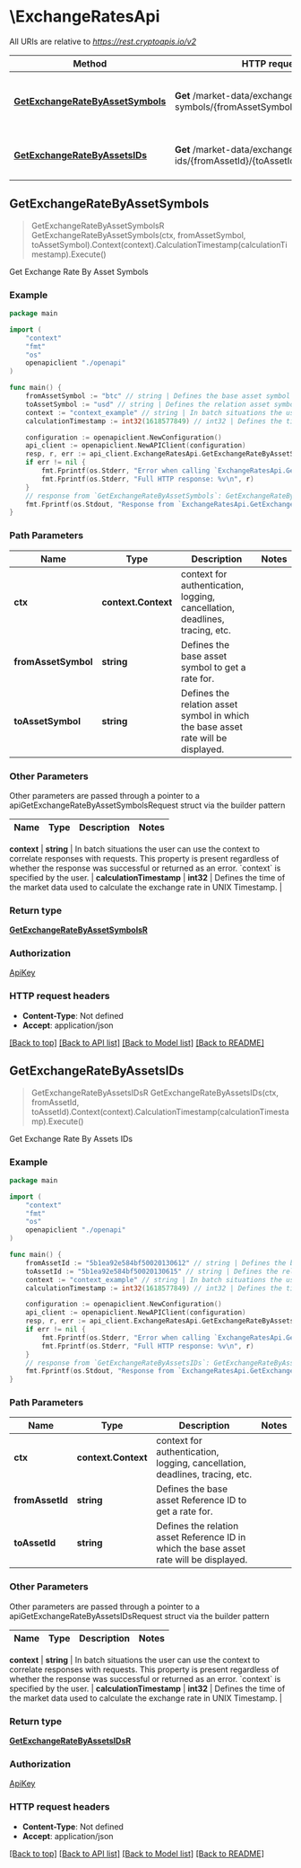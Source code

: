 # \ExchangeRatesApi

All URIs are relative to *https://rest.cryptoapis.io/v2*

Method | HTTP request | Description
------------- | ------------- | -------------
[**GetExchangeRateByAssetSymbols**](ExchangeRatesApi.md#GetExchangeRateByAssetSymbols) | **Get** /market-data/exchange-rates/by-symbols/{fromAssetSymbol}/{toAssetSymbol} | Get Exchange Rate By Asset Symbols
[**GetExchangeRateByAssetsIDs**](ExchangeRatesApi.md#GetExchangeRateByAssetsIDs) | **Get** /market-data/exchange-rates/by-asset-ids/{fromAssetId}/{toAssetId} | Get Exchange Rate By Assets IDs



## GetExchangeRateByAssetSymbols

> GetExchangeRateByAssetSymbolsR GetExchangeRateByAssetSymbols(ctx, fromAssetSymbol, toAssetSymbol).Context(context).CalculationTimestamp(calculationTimestamp).Execute()

Get Exchange Rate By Asset Symbols



### Example

```go
package main

import (
    "context"
    "fmt"
    "os"
    openapiclient "./openapi"
)

func main() {
    fromAssetSymbol := "btc" // string | Defines the base asset symbol to get a rate for.
    toAssetSymbol := "usd" // string | Defines the relation asset symbol in which the base asset rate will be displayed.
    context := "context_example" // string | In batch situations the user can use the context to correlate responses with requests. This property is present regardless of whether the response was successful or returned as an error. `context` is specified by the user. (optional)
    calculationTimestamp := int32(1618577849) // int32 | Defines the time of the market data used to calculate the exchange rate in UNIX Timestamp. (optional)

    configuration := openapiclient.NewConfiguration()
    api_client := openapiclient.NewAPIClient(configuration)
    resp, r, err := api_client.ExchangeRatesApi.GetExchangeRateByAssetSymbols(context.Background(), fromAssetSymbol, toAssetSymbol).Context(context).CalculationTimestamp(calculationTimestamp).Execute()
    if err != nil {
        fmt.Fprintf(os.Stderr, "Error when calling `ExchangeRatesApi.GetExchangeRateByAssetSymbols``: %v\n", err)
        fmt.Fprintf(os.Stderr, "Full HTTP response: %v\n", r)
    }
    // response from `GetExchangeRateByAssetSymbols`: GetExchangeRateByAssetSymbolsR
    fmt.Fprintf(os.Stdout, "Response from `ExchangeRatesApi.GetExchangeRateByAssetSymbols`: %v\n", resp)
}
```

### Path Parameters


Name | Type | Description  | Notes
------------- | ------------- | ------------- | -------------
**ctx** | **context.Context** | context for authentication, logging, cancellation, deadlines, tracing, etc.
**fromAssetSymbol** | **string** | Defines the base asset symbol to get a rate for. | 
**toAssetSymbol** | **string** | Defines the relation asset symbol in which the base asset rate will be displayed. | 

### Other Parameters

Other parameters are passed through a pointer to a apiGetExchangeRateByAssetSymbolsRequest struct via the builder pattern


Name | Type | Description  | Notes
------------- | ------------- | ------------- | -------------


 **context** | **string** | In batch situations the user can use the context to correlate responses with requests. This property is present regardless of whether the response was successful or returned as an error. &#x60;context&#x60; is specified by the user. | 
 **calculationTimestamp** | **int32** | Defines the time of the market data used to calculate the exchange rate in UNIX Timestamp. | 

### Return type

[**GetExchangeRateByAssetSymbolsR**](GetExchangeRateByAssetSymbolsR.md)

### Authorization

[ApiKey](../README.md#ApiKey)

### HTTP request headers

- **Content-Type**: Not defined
- **Accept**: application/json

[[Back to top]](#) [[Back to API list]](../README.md#documentation-for-api-endpoints)
[[Back to Model list]](../README.md#documentation-for-models)
[[Back to README]](../README.md)


## GetExchangeRateByAssetsIDs

> GetExchangeRateByAssetsIDsR GetExchangeRateByAssetsIDs(ctx, fromAssetId, toAssetId).Context(context).CalculationTimestamp(calculationTimestamp).Execute()

Get Exchange Rate By Assets IDs



### Example

```go
package main

import (
    "context"
    "fmt"
    "os"
    openapiclient "./openapi"
)

func main() {
    fromAssetId := "5b1ea92e584bf50020130612" // string | Defines the base asset Reference ID to get a rate for.
    toAssetId := "5b1ea92e584bf50020130615" // string | Defines the relation asset Reference ID in which the base asset rate will be displayed.
    context := "context_example" // string | In batch situations the user can use the context to correlate responses with requests. This property is present regardless of whether the response was successful or returned as an error. `context` is specified by the user. (optional)
    calculationTimestamp := int32(1618577849) // int32 | Defines the time of the market data used to calculate the exchange rate in UNIX Timestamp. (optional)

    configuration := openapiclient.NewConfiguration()
    api_client := openapiclient.NewAPIClient(configuration)
    resp, r, err := api_client.ExchangeRatesApi.GetExchangeRateByAssetsIDs(context.Background(), fromAssetId, toAssetId).Context(context).CalculationTimestamp(calculationTimestamp).Execute()
    if err != nil {
        fmt.Fprintf(os.Stderr, "Error when calling `ExchangeRatesApi.GetExchangeRateByAssetsIDs``: %v\n", err)
        fmt.Fprintf(os.Stderr, "Full HTTP response: %v\n", r)
    }
    // response from `GetExchangeRateByAssetsIDs`: GetExchangeRateByAssetsIDsR
    fmt.Fprintf(os.Stdout, "Response from `ExchangeRatesApi.GetExchangeRateByAssetsIDs`: %v\n", resp)
}
```

### Path Parameters


Name | Type | Description  | Notes
------------- | ------------- | ------------- | -------------
**ctx** | **context.Context** | context for authentication, logging, cancellation, deadlines, tracing, etc.
**fromAssetId** | **string** | Defines the base asset Reference ID to get a rate for. | 
**toAssetId** | **string** | Defines the relation asset Reference ID in which the base asset rate will be displayed. | 

### Other Parameters

Other parameters are passed through a pointer to a apiGetExchangeRateByAssetsIDsRequest struct via the builder pattern


Name | Type | Description  | Notes
------------- | ------------- | ------------- | -------------


 **context** | **string** | In batch situations the user can use the context to correlate responses with requests. This property is present regardless of whether the response was successful or returned as an error. &#x60;context&#x60; is specified by the user. | 
 **calculationTimestamp** | **int32** | Defines the time of the market data used to calculate the exchange rate in UNIX Timestamp. | 

### Return type

[**GetExchangeRateByAssetsIDsR**](GetExchangeRateByAssetsIDsR.md)

### Authorization

[ApiKey](../README.md#ApiKey)

### HTTP request headers

- **Content-Type**: Not defined
- **Accept**: application/json

[[Back to top]](#) [[Back to API list]](../README.md#documentation-for-api-endpoints)
[[Back to Model list]](../README.md#documentation-for-models)
[[Back to README]](../README.md)

